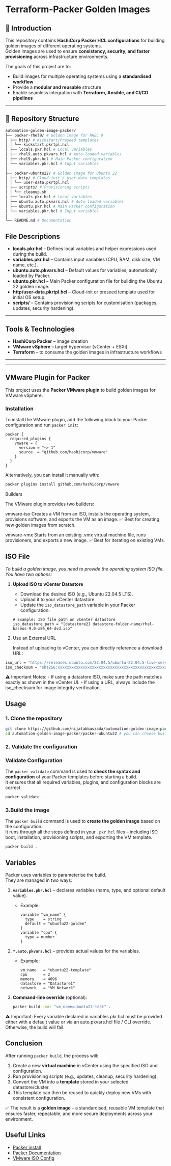 # Terraform-Packer Golden Images

## 📌 Introduction
This repository contains **HashiCorp Packer HCL configurations** for building golden images of different operating systems.  
Golden images are used to ensure **consistency, security, and faster provisioning** across infrastructure environments.  

The goals of this project are to:  
- Build images for multiple operating systems using a **standardised workflow**  
- Provide a **modular and reusable** structure  
- Enable seamless integration with **Terraform, Ansible, and CI/CD pipelines**  

---

## 📂 Repository Structure

```bash
automation-golden-image-packer/
├── packer-rhel9/ # Golden image for RHEL 9
│ ├── http/ # Kickstart/Preseed templates
│ │ └── kickstart.pkrtpl.hcl
│ ├── locals.pkr.hcl # Local variables
│ ├── rhel9.auto.pkvars.hcl # Auto-loaded variables
│ ├── rhel9.pkr.hcl # Main Packer configuration
│ └── variables.pkr.hcl # Input variables
│
├── packer-ubuntu22/ # Golden image for Ubuntu 22
│ ├── http/ # Cloud-init / user-data templates
│ │ └── user-data.pkrtpl.hcl
│ ├── scripts/ # Provisioning scripts
│ │ └── cleanup.sh
│ ├── locals.pkr.hcl # Local variables
│ ├── ubuntu.auto.pkvars.hcl # Auto-loaded variables
│ ├── ubuntu.pkr.hcl # Main Packer configuration
│ └── variables.pkr.hcl # Input variables
│
└── README.md # Documentation
```

##  File Descriptions

- **locals.pkr.hcl** – Defines local variables and helper expressions used during the build.  
- **variables.pkr.hcl** – Contains input variables (CPU, RAM, disk size, VM name, etc.).  
- **ubuntu.auto.pkvars.hcl** – Default values for variables; automatically loaded by Packer.  
- **ubuntu.pkr.hcl** – Main Packer configuration file for building the Ubuntu 22 golden image.  
- **http/user-data.pkrtpl.hcl** – Cloud-init or preseed template used for initial OS setup.  
- **scripts/** – Contains provisioning scripts for customisation (packages, updates, security hardening).  



---

##  Tools & Technologies
- **HashiCorp Packer** – image creation  
- **VMware vSphere** – target hypervisor (vCenter + ESXi)  
- **Terraform** – to consume the golden images in infrastructure workflows  



---


---

##  VMware Plugin for Packer

This project uses the **Packer VMware plugin** to build golden images for VMware vSphere.

### Installation
To install the VMware plugin, add the following block to your Packer configuration and run `packer init`:

```hcl
packer {
  required_plugins {
    vmware = {
      version = "~> 1"
      source  = "github.com/hashicorp/vmware"
    }
  }
}
```

Alternatively, you can install it manually with:

```bash
packer plugins install github.com/hashicorp/vmware
```

Builders

The VMware plugin provides two builders:

vmware-iso
Creates a VM from an ISO, installs the operating system, provisions software, and exports the VM as an image.
✅ Best for creating new golden images from scratch.

vmware-vmx
Starts from an existing .vmx virtual machine file, runs provisioners, and exports a new image.
✅ Best for iterating on existing VMs.

##  ISO File

*To build a golden image, you need to provide the operating system ISO file.  
You have two options:*

1. **Upload ISO to vCenter Datastore**  
   - Download the desired ISO (e.g., Ubuntu 22.04.5 LTS).  
   - Upload it to your vCenter datastore.  
   - Update the `iso_datastore_path` variable in your Packer configuration:  

   ```hcl
   # Example: ISO file path on vCenter datastore
   iso_datastore_path = "[datastore2] datastore-folder-name/rhel-baseos-9.0-x86_64-dvd.iso"

2. Use an External URL

   Instead of uploading to vCenter, you can directly reference a download URL:
```bash
iso_url = "https://releases.ubuntu.com/22.04.5/ubuntu-22.04.5-live-server-amd64.iso"
iso_checksum = "sha256:xxxxxxxxxxxxxxxxxxxxxxxxxxxxxxxxxxxxxxxxxxxxxxxxxxxxxxxxxxxxxxxx"
```

⚠️ Important Notes:
    - If using a datastore ISO, make sure the path matches exactly as shown in the vCenter UI.
    - If using a URL, always include the iso_checksum for image integrity verification.


##  Usage

### 1. Clone the repository
```bash
git clone https://github.com/nijatabbaszada/automation-golden-image-packer.git
cd automation-golden-image-packer/packer-ubuntu22 # you can choose build for rhel9 or ubuntu
```

### 2. Validate the configuration
###  Validate Configuration

The `packer validate` command is used to **check the syntax and configuration** of your Packer templates before starting a build.  
It ensures that all required variables, plugins, and configuration blocks are correct.

```bash
packer validate .
```

### 3.Build the image
The `packer build` command is used to **create the golden image** based on the configuration.  
It runs through all the steps defined in your `.pkr.hcl` files – including ISO boot, installation, provisioning scripts, and exporting the VM template.

```bash
packer build .
```

##  Variables

Packer uses variables to parameterise the build.  
They are managed in two ways:

1. **`variables.pkr.hcl`** – declares variables (name, type, and optional default value).  
   - Example:
     ```hcl
     variable "vm_name" {
       type    = string
       default = "ubuntu22-golden"
     }
     variable "cpu" {
       type = number
     }
     ```

2. **`*.auto.pkvars.hcl`** – provides actual values for the variables.  
   - Example:
     ```hcl
     vm_name   = "ubuntu22-template"
     cpu       = 2
     memory    = 4096
     datastore = "Datastore1"
     network   = "VM Network"
     ```

3. **Command-line override** (optional):  
   ```bash
   packer build -var "vm_name=ubuntu22-test" .

⚠️ Important: Every variable declared in variables.pkr.hcl must be provided either with a default value or via an auto.pkvars.hcl file / CLI override. Otherwise, the build will fail.

##  Conclusion

After running `packer build`, the process will:

1. Create a new **virtual machine** in vCenter using the specified ISO and configuration.  
2. Run provisioning scripts (e.g., updates, cleanup, security hardening).  
3. Convert the VM into a **template** stored in your selected datastore/cluster.  
4. This template can then be reused to quickly deploy new VMs with consistent configuration.  

✅ The result is a **golden image** – a standardised, reusable VM template that ensures faster, repeatable, and more secure deployments across your environment.


##  Useful Links

- [Packer install](https://developer.hashicorp.com/packer/install)
- [Packer Documentation](https://developer.hashicorp.com/packer/docs/hcp)
- [VMware ISO Config](https://developer.hashicorp.com/packer/integrations/hashicorp/vmware/latest/components/builder/iso)